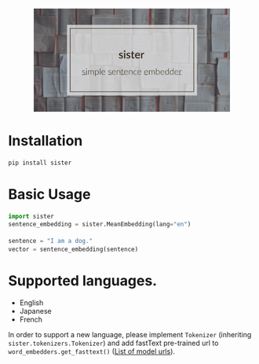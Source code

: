 <div align="center">
    <br>
    <img src="./docs/img/banner.jpg" width="400"/>
</div>


# Installation

```bash
pip install sister
```


# Basic Usage
```python
import sister
sentence_embedding = sister.MeanEmbedding(lang="en")

sentence = "I am a dog."
vector = sentence_embedding(sentence)
```


# Supported languages.

- English
- Japanese
- French

In order to support a new language, please implement `Tokenizer` (inheriting `sister.tokenizers.Tokenizer`) and add fastText
pre-trained url to `word_embedders.get_fasttext()` ([List of model urls](https://github.com/facebookresearch/fastText/blob/master/docs/pretrained-vectors.md)).
